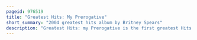 ```yaml
---
pageid: 976519
title: "Greatest Hits: My Prerogative"
short_summary: "2004 greatest hits album by Britney Spears"
description: "Greatest Hits: my Prerogative is the first greatest Hits album by american Singer Britney Spears. It was released on November 3, 2004, by jive Records."
---
```

